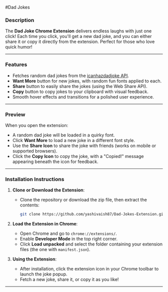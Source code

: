 #Dad Jokes
### **Description**
The **Dad Joke Chrome Extension** delivers endless laughs with just one click! Each time you click, you'll get a new dad joke, and you can either share it or copy it directly from the extension. Perfect for those who love quick humor!

---

### **Features**
- Fetches random dad jokes from the [icanhazdadjoke API](https://icanhazdadjoke.com/api).
- **Want More** button for new jokes, with random fun fonts applied to each.
- **Share** button to easily share the jokes (using the Web Share API).
- **Copy** button to copy jokes to your clipboard with visual feedback.
- Smooth hover effects and transitions for a polished user experience.

---

### **Preview**
When you open the extension:
- A random dad joke will be loaded in a quirky font.
- Click **Want More** to load a new joke in a different font style.
- Use the **Share Icon** to share the joke with friends (works on mobile or supported browsers).
- Click the **Copy Icon** to copy the joke, with a "Copied!" message appearing beneath the icon for feedback.

---

### **Installation Instructions**

1. **Clone or Download the Extension**:
   - Clone the repository or download the zip file, then extract the contents:
     ```bash
     git clone https://github.com/yashivaish87/Dad-Jokes-Extension.git
     ```

2. **Load the Extension in Chrome**:
   - Open Chrome and go to `chrome://extensions/`.
   - Enable **Developer Mode** in the top right corner.
   - Click **Load unpacked** and select the folder containing your extension files (the one with `manifest.json`).

3. **Using the Extension**:
   - After installation, click the extension icon in your Chrome toolbar to launch the joke popup.
   - Fetch a new joke, share it, or copy it as you like!

---
